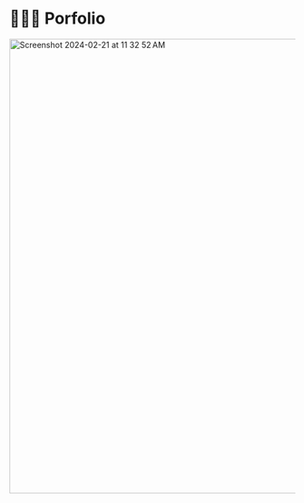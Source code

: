 # 👨🏻‍💻 Porfolio 



<img width="801" alt="Screenshot 2024-02-21 at 11 32 52 AM" src="https://github.com/d4achury/dachury.dev/assets/60397347/401d395e-f507-43df-b37d-f545ab660ce3">
